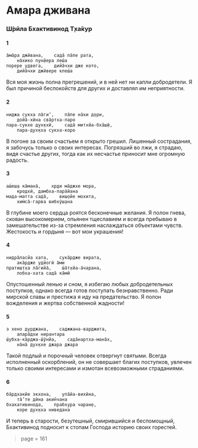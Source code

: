 # Амара дживана

### Ш́рӣла Бхактивинод Т̣ха̄кур

#### 1

    а̄ма̄ра джӣвана,    сада̄ па̄пе рата,
        на̄хико пун̣йера леш́а
    порере удвега,    дийа̄чхи дже кото,
        дийа̄чхи джӣвере клеш́а

Вся моя жизнь полна прегрешений, и в ней нет ни капли добродетели. Я был причиной беспокойств для других и доставлял им неприятности.

#### 2

    ниджа сукха ла̄ги’,    па̄пе на̄хи д̣ори,
        дойа̄-хӣна сва̄ртха-паро
    пара-сукхе дух̣кхӣ,    сада̄ митхйа-бха̄ш̣ӣ,
        пара-дух̣кха сукха-коро

В погоне за своим счастьем я открыто грешил. Лишенный сострадания, я забочусь только о своих интересах. Погрязший во лжи, я страдаю, видя счастье других, тогда как их несчастье приносит мне огромную радость.

#### 3

    аш́еш̣а ка̄мана̄,    хр̣ди ма̄джхе мора,
        кродхӣ, дамбха-пара̄йана
    мада-матта сада̄,    виш̣ойе мохита,
        хим̇са̄-гарва вибхӯш̣ана

В глубине моего сердца роятся бесконечные желания. Я полон гнева, скован высокомерием, опьянен тщеславием и всегда пребываю в замешательстве из-за стремления наслаждаться объектами чувств. Жестокость и гордыня — вот мои украшения!

#### 4

    нидра̄ласйа хата,    сука̄рдже вирата,
        ака̄рдже удйогӣ а̄ми
    пратиш̣т̣ха ла̄гийа̄,    ш́а̄т̣хйа-а̄чарана,
        лобха-хата сада̄ ка̄мӣ

Опустошенный ленью и сном, я избегаю любых добродетельных поступков, однако всегда готов поступать безнравственно. Ради мирской славы и престижа я иду на предательство. Я полон вожделения и жертва собственной жадности!

#### 5

    э хено дурджана,    саджжана-варджита,
        апара̄дхи нирантара
    ш́убха-ка̄рджа-ш́ӯнйа,    сада̄нартха-мана̄х̣,
        на̄на̄ дух̣кхе джара джара

Такой подлый и порочный человек отвергнут святыми. Всегда исполненный оскорблений, он не совершает благих поступков, увлечен только своими интересами и измотан всевозможными страданиями.

#### 6

    ба̄рдхакйе экхона,    упа̄йа-вихӣна,
        та̄’те дӣна акин̃чана
    бхакативинода,    прабхура чаран̣е,
        коре дух̣кха ниведана

И теперь в старости, безутешный, смирившийся и беспомощный, Бхактивинод подносит к стопам Господа историю своих горестей.


> page = 161